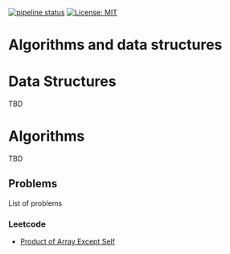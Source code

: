 [![pipeline status](https://gitlab.com/mehrshad.shams/algorithms/badges/master/pipeline.svg)](https://gitlab.com/mehrshad.shams/algorithms/commits/master)
[![License: MIT](https://img.shields.io/badge/License-MIT-yellow.svg)](https://opensource.org/licenses/MIT)

# Algorithms and data structures

# Data Structures
TBD

# Algorithms
TBD

## Problems
List of problems

### Leetcode

* [Product of Array Except Self](https://github.com/mehrshadshams/algorithms/blob/master/algs4/src/main/java/com/mshams/cs/books/skienna/chapter3/ProductOfArrayExceptSelf.java)
